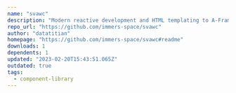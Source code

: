 ```yaml
---
name: "svawc"
description: "Modern reactive development and HTML templating to A-Frame component development without compromising on speed, usability, or bundle size"
repo_url: "https://github.com/immers-space/svawc"
author: "datatitian"
homepage: "https://github.com/immers-space/svawc#readme"
downloads: 1
dependents: 1
updated: "2023-02-20T15:43:51.065Z"
outdated: true
tags: 
  - component-library
---
```

